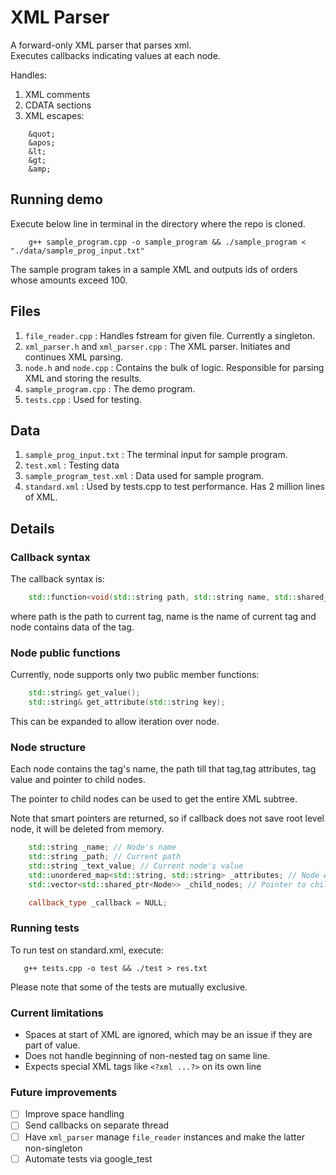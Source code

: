 # XML Parser

A forward-only XML parser that parses xml.  
Executes callbacks indicating values at each node.   

Handles:

1. XML comments
2. CDATA sections
3. XML escapes:  
```
    &quot;    
    &apos;
    &lt;
    &gt;
    &amp;
```

## Running demo

Execute below line in terminal in the directory where the repo is cloned.  
```
    g++ sample_program.cpp -o sample_program && ./sample_program < "./data/sample_prog_input.txt"
```

The sample program takes in a sample XML and outputs ids of orders whose amounts exceed 100.  

## Files  

1. `file_reader.cpp` : Handles fstream for given file. Currently a singleton.  
2. `xml_parser.h` and `xml_parser.cpp` : The XML parser. Initiates and continues XML parsing.  
3. `node.h` and `node.cpp` : Contains the bulk of logic. Responsible for parsing XML and storing the results.
4.  `sample_program.cpp` : The demo program.  
5. `tests.cpp` : Used for testing.

## Data

1. `sample_prog_input.txt` : The terminal input for sample program.
2. `test.xml` : Testing data  
3. `sample_program_test.xml` : Data used for sample program.
4. `standard.xml` : Used by tests.cpp to test performance. Has 2 million lines of XML. 

## Details

### Callback syntax
The callback syntax is:  
```c++
    std::function<void(std::string path, std::string name, std::shared_ptr<Node> node)>;
```
where path is the path to current tag, name is the name of current tag and node contains data of the tag.  

### Node public functions

Currently, node supports only two public member functions:

```c++
    std::string& get_value();
    std::string& get_attribute(std::string key);
```

This can be expanded to allow iteration over node.

### Node structure  

Each node contains the tag's name, the path till that tag,tag attributes, tag value and pointer to child nodes.  

The pointer to child nodes can be used to get the entire XML subtree.  

Note that smart pointers are returned, so if callback does not save root level node, it will be deleted from memory.

```c++
    std::string _name; // Node's name
    std::string _path; // Current path
    std::string _text_value; // Current node's value
    std::unordered_map<std::string, std::string> _attributes; // Node Attributes
    std::vector<std::shared_ptr<Node>> _child_nodes; // Pointer to child nodes

    callback_type _callback = NULL;
```

### Running tests

To run test on standard.xml, execute:  
```
   g++ tests.cpp -o test && ./test > res.txt
```

Please note that some of the tests are mutually exclusive.

### Current limitations

- Spaces at start of XML are ignored, which may be an issue if they are part of value.  
- Does not handle beginning of non-nested tag on same line.  
- Expects special XML tags like `<?xml ...?>` on its own line

### Future improvements

- [ ] Improve space handling  
- [ ] Send callbacks on separate thread
- [ ] Have `xml_parser` manage `file_reader` instances and make the latter non-singleton
- [ ] Automate tests via google_test
